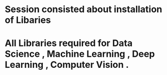 # Session consisted about installation of Libaries 
# All Libraries required for Data Science , Machine Learning , Deep Learning , Computer Vision .


